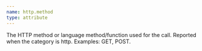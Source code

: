 ```yaml
---
name: http.method
type: attribute
---
```


The HTTP method or language method/function used for the call. Reported when the category is http. Examples: GET, POST.